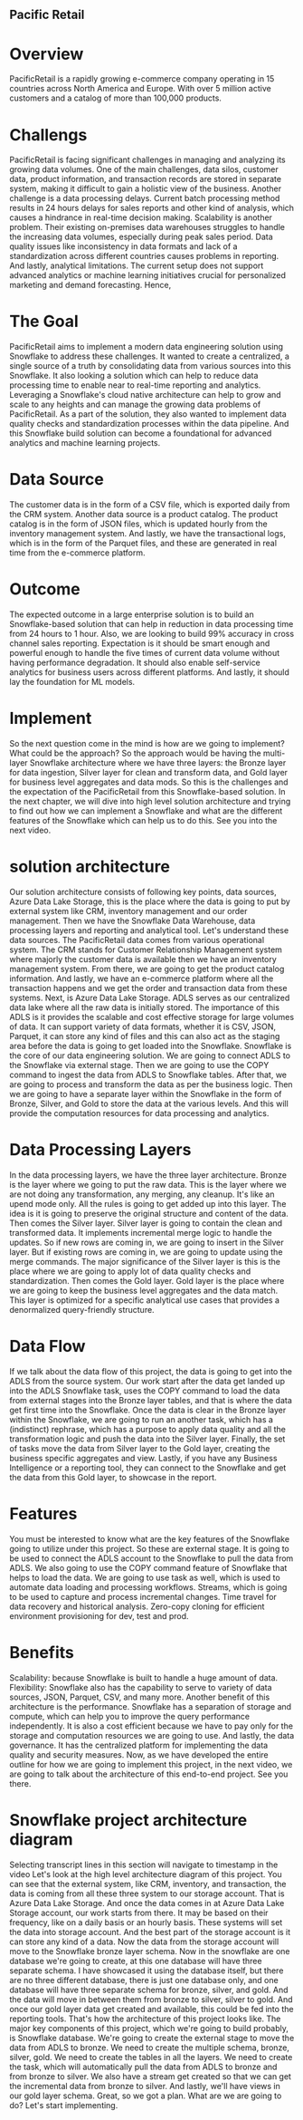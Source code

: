 ## Pacific Retail
# Overview

PacificRetail is a rapidly growing e-commerce company operating in 15 countries across North America and Europe. With over 5 million active customers and a catalog of more than 100,000 products. 
# Challengs
PacificRetail is facing significant challenges in managing and analyzing its growing data volumes. One of the main challenges, data silos, customer data, product information, and transaction records are stored in separate system, making it difficult to gain a holistic view of the business. Another challenge is a data processing delays. Current batch processing method results in 24 hours delays for sales reports and other kind of analysis, which causes a hindrance in real-time decision making. Scalability is another problem. Their existing on-premises data warehouses struggles to handle the increasing data volumes, especially during peak sales period. Data quality issues like inconsistency in data formats and lack of a standardization across different countries causes problems in reporting. And lastly, analytical limitations. The current setup does not support advanced analytics or machine learning initiatives crucial for personalized marketing and demand forecasting. Hence, 
# The Goal
PacificRetail aims to implement a modern data engineering solution using Snowflake to address these challenges. It wanted to create a centralized, a single source of a truth by consolidating data from various sources into this Snowflake. It also looking a solution which can help to reduce data processing time to enable near to real-time reporting and analytics. Leveraging a Snowflake's cloud native architecture can help to grow and scale to any heights and can manage the growing data problems of PacificRetail. As a part of the solution, they also wanted to implement data quality checks and standardization processes within the data pipeline. And this Snowflake build solution can become a foundational for advanced analytics and machine learning projects. 
# Data Source
The customer data is in the form of a CSV file, which is exported daily from the CRM system. Another data source is a product catalog. The product catalog is in the form of JSON files, which is updated hourly from the inventory management system. And lastly, we have the transactional logs, which is in the form of the Parquet files, and these are generated in real time from the e-commerce platform. 

# Outcome
The expected outcome in a large enterprise solution is to build an Snowflake-based solution that can help in reduction in data processing time from 24 hours to 1 hour. Also, we are looking to build 99% accuracy in cross channel sales reporting. Expectation is it should be smart enough and powerful enough to handle the five times of current data volume without having performance degradation. It should also enable self-service analytics for business users across different platforms. And lastly, it should lay the foundation for ML models. 

# Implement
So the next question come in the mind is how are we going to implement? What could be the approach? So the approach would be having the multi-layer Snowflake architecture where we have three layers: the Bronze layer for data ingestion, Silver layer for clean and transform data, and Gold layer for business level aggregates and data mods. So this is the challenges and the expectation of the PacificRetail from this Snowflake-based solution. In the next chapter, we will dive into high level solution architecture and trying to find out how we can implement a Snowflake and what are the different features of the Snowflake which can help us to do this. See you into the next video.

# solution architecture
Our solution architecture consists of following key points, data sources, Azure Data Lake Storage, this is the place where the data is going to put by external system like CRM, inventory management and our order management. Then we have the Snowflake Data Warehouse, data processing layers and reporting and analytical tool. Let's understand these data sources. The PacificRetail data comes from various operational system. The CRM stands for Customer Relationship Management system where majorly the customer data is available then we have an inventory management system. From there, we are going to get the product catalog information. And lastly, we have an e-commerce platform where all the transaction happens and we get the order and transaction data from these systems. Next, is Azure Data Lake Storage. ADLS serves as our centralized data lake where all the raw data is initially stored. The importance of this ADLS is it provides the scalable and cost effective storage for large volumes of data. It can support variety of data formats, whether it is CSV, JSON, Parquet, it can store any kind of files and this can also act as the staging area before the data is going to get loaded into the Snowflake. Snowflake is the core of our data engineering solution. We are going to connect ADLS to the Snowflake via external stage. Then we are going to use the COPY command to ingest the data from ADLS to Snowflake tables. After that, we are going to process and transform the data as per the business logic. Then we are going to have a separate layer within the Snowflake in the form of Bronze, Silver, and Gold to store the data at the various levels. And this will provide the computation resources for data processing and analytics. 

# Data Processing Layers
In the data processing layers, we have the three layer architecture. Bronze is the layer where we going to put the raw data. This is the layer where we are not doing any transformation, any merging, any cleanup. It's like an upend mode only. All the rules is going to get added up into this layer. The idea is it is going to preserve the original structure and content of the data. Then comes the Silver layer. Silver layer is going to contain the clean and transformed data. It implements incremental merge logic to handle the updates. So if new rows are coming in, we are going to insert in the Silver layer. But if existing rows are coming in, we are going to update using the merge commands. The major significance of the Silver layer is this is the place where we are going to apply lot of data quality checks and standardization. Then comes the Gold layer. Gold layer is the place where we are going to keep the business level aggregates and the data match. This layer is optimized for a specific analytical use cases that provides a denormalized query-friendly structure. 
# Data Flow
If we talk about the data flow of this project, the data is going to get into the ADLS from the source system. Our work start after the data get landed up into the ADLS Snowflake task, uses the COPY command to load the data from external stages into the Bronze layer tables, and that is where the data get first time into the Snowflake. Once the data is clear in the Bronze layer within the Snowflake, we are going to run an another task, which has a (indistinct) rephrase, which has a purpose to apply data quality and all the transformation logic and push the data into the Silver layer. Finally, the set of tasks move the data from Silver layer to the Gold layer, creating the business specific aggregates and view. Lastly, if you have any Business Intelligence or a reporting tool, they can connect to the Snowflake and get the data from this Gold layer, to showcase in the report. 

# Features
You must be interested to know what are the key features of the Snowflake going to utilize under this project. So these are external stage. It is going to be used to connect the ADLS account to the Snowflake to pull the data from ADLS. We also going to use the COPY command feature of Snowflake that helps to load the data. We are going to use task as well, which is used to automate data loading and processing workflows. Streams, which is going to be used to capture and process incremental changes. Time travel for data recovery and historical analysis. Zero-copy cloning for efficient environment provisioning for dev, test and prod. 

# Benefits
Scalability: because Snowflake is built to handle a huge amount of data. Flexibility: Snowflake also has the capability to serve to variety of data sources, JSON, Parquet, CSV, and many more. Another benefit of this architecture is the performance. Snowflake has a separation of storage and compute, which can help you to improve the query performance independently. It is also a cost efficient because we have to pay only for the storage and computation resources we are going to use. And lastly, the data governance. It has the centralized platform for implementing the data quality and security measures. Now, as we have developed the entire outline for how we are going to implement this project, in the next video, we are going to talk about the architecture of this end-to-end project. See you there.

# Snowflake project architecture diagram
Selecting transcript lines in this section will navigate to timestamp in the video
Let's look at the high level architecture diagram of this project. You can see that the external system, like CRM, inventory, and transaction, the data is coming from all these three system to our storage account. That is Azure Data Lake Storage. And once the data comes in at Azure Data Lake Storage account, our work starts from there. It may be based on their frequency, like on a daily basis or an hourly basis. These systems will set the data into storage account. And the best part of the storage account is it can store any kind of a data. Now the data from the storage account will move to the Snowflake bronze layer schema. Now in the snowflake are one database we're going to create, at this one database will have three separate schema. I have showcased it using the database itself, but there are no three different database, there is just one database only, and one database will have three separate schema for bronze, silver, and gold. And the data will move in between them from bronze to silver, silver to gold. And once our gold layer data get created and available, this could be fed into the reporting tools. That's how the architecture of this project looks like. The major key components of this project, which we're going to build probably, is Snowflake database. We're going to create the external stage to move the data from ADLS to bronze. We need to create the multiple schema, bronze, silver, gold. We need to create the tables in all the layers. We need to create the task, which will automatically pull the data from ADLS to bronze and from bronze to silver. We also have a stream get created so that we can get the incremental data from bronze to silver. And lastly, we'll have views in our gold layer schema. Great, so we got a plan. What are we are going to do? Let's start implementing.

